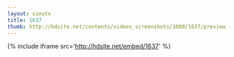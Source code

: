 ```yaml
---
layout: sieutv
title: 1637
thumb: http://hdsite.net/contents/videos_screenshots/1000/1637/preview_360p.mp4.jpg
---
```

{% include iframe src='http://hdsite.net/embed/1637' %}
 
